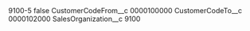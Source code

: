 <?xml version="1.0" encoding="UTF-8"?>
<CustomMetadata xmlns="http://soap.sforce.com/2006/04/metadata" xmlns:xsi="http://www.w3.org/2001/XMLSchema-instance" xmlns:xsd="http://www.w3.org/2001/XMLSchema">
    <label>9100-5</label>
    <protected>false</protected>
    <values>
        <field>CustomerCodeFrom__c</field>
        <value xsi:type="xsd:string">0000100000</value>
    </values>
    <values>
        <field>CustomerCodeTo__c</field>
        <value xsi:type="xsd:string">0000102000</value>
    </values>
    <values>
        <field>SalesOrganization__c</field>
        <value xsi:type="xsd:string">9100</value>
    </values>
</CustomMetadata>
